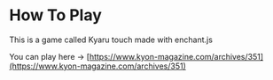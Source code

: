 # How To Play
This is a game called Kyaru touch made with enchant.js

You can play here -> [https://www.kyon-magazine.com/archives/351](https://www.kyon-magazine.com/archives/351)

